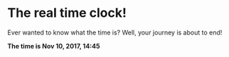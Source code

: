 # The real time clock!

Ever wanted to know what the time is? Well, your journey is about to end!

**The time is Nov 10, 2017, 14:45**